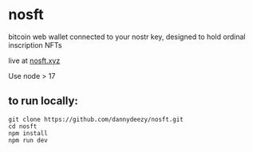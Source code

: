 # nosft

bitcoin web wallet connected to your nostr key, designed to hold ordinal inscription NFTs

live at [nosft.xyz](https://nosft.xyz)

Use node > 17
## to run locally:

```
git clone https://github.com/dannydeezy/nosft.git
cd nosft
npm install
npm run dev
```
